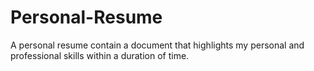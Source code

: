 # Personal-Resume
A personal resume contain a document that highlights my personal and professional skills within a duration of time. 
